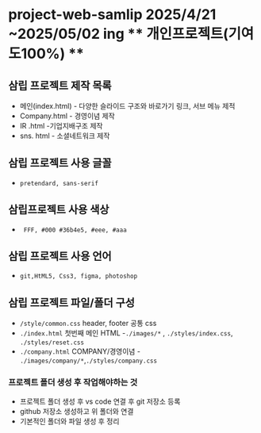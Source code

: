 # project-web-samlip 2025/4/21 ~2025/05/02 ing  ** 개인프로젝트(기여도100%) **
## 삼립 프로젝트 제작 목록
* 메인(index.html) - 다양한 슬라이드 구조와 바로가기 링크, 서브 메뉴 제적
* Company.html - 경영이념 제작
* IR .html -기업지배구조 제작
* sns. html - 소셜네트워크 제작
## 삼립 프로젝트 사용 글꼴
* `pretendard, sans-serif`
## 삼립프로젝트 사용 색상
* ` FFF, #000 #36b4e5, #eee, #aaa`
## 삼립 프로젝트 사용 언어
* `git,HtML5, Css3, figma, photoshop`
## 삼립 프로젝트 파일/폴더 구성
* `/style/common.css` header, footer 공통 css
* `./index.html` 첫번째 메인 HTML -`./images/*` , `./styles/index.css`, `./styles/reset.css`
* `./company.html` COMPANY/경영이념 - `./images/company/*`,`./styles/company.css`
### 프로젝트 폴더 생성 후 작업해야하는 것
* 프로젝트 폴더 생성 후 vs code 연결 후 git 저장소 등록
* github 저장소 생성하고 위 폴더와 연결
* 기본적인 폴더와 파일 생성 후 정리